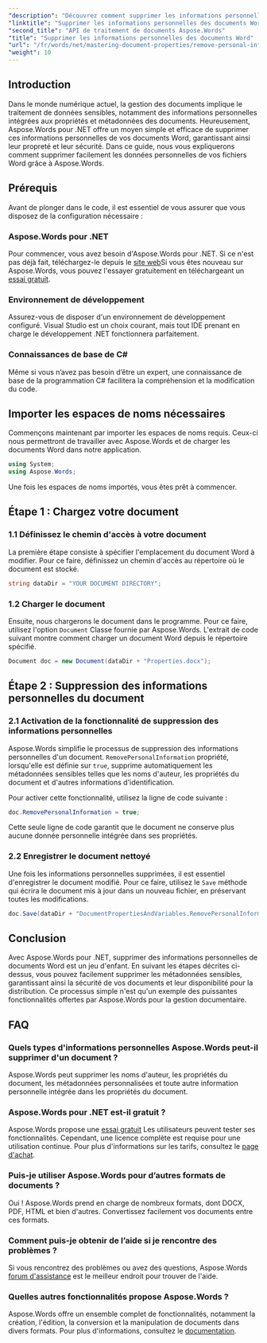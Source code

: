 ```yaml
---
"description": "Découvrez comment supprimer les informations personnelles, y compris les métadonnées et les détails de l'auteur, de vos documents Word à l'aide d'Aspose.Words pour .NET."
"linktitle": "Supprimer les informations personnelles des documents Word"
"second_title": "API de traitement de documents Aspose.Words"
"title": "Supprimer les informations personnelles des documents Word"
"url": "/fr/words/net/mastering-document-properties/remove-personal-information-word-document/"
"weight": 10
---
```


## Introduction

Dans le monde numérique actuel, la gestion des documents implique le traitement de données sensibles, notamment des informations personnelles intégrées aux propriétés et métadonnées des documents. Heureusement, Aspose.Words pour .NET offre un moyen simple et efficace de supprimer ces informations personnelles de vos documents Word, garantissant ainsi leur propreté et leur sécurité. Dans ce guide, nous vous expliquerons comment supprimer facilement les données personnelles de vos fichiers Word grâce à Aspose.Words.

## Prérequis

Avant de plonger dans le code, il est essentiel de vous assurer que vous disposez de la configuration nécessaire :

### Aspose.Words pour .NET

Pour commencer, vous avez besoin d'Aspose.Words pour .NET. Si ce n'est pas déjà fait, téléchargez-le depuis le [site web](https://releases.aspose.com/words/net/)Si vous êtes nouveau sur Aspose.Words, vous pouvez l'essayer gratuitement en téléchargeant un [essai gratuit](https://releases.aspose.com/).

### Environnement de développement

Assurez-vous de disposer d'un environnement de développement configuré. Visual Studio est un choix courant, mais tout IDE prenant en charge le développement .NET fonctionnera parfaitement.

### Connaissances de base de C#

Même si vous n’avez pas besoin d’être un expert, une connaissance de base de la programmation C# facilitera la compréhension et la modification du code.

## Importer les espaces de noms nécessaires

Commençons maintenant par importer les espaces de noms requis. Ceux-ci nous permettront de travailler avec Aspose.Words et de charger les documents Word dans notre application.

```csharp
using System;
using Aspose.Words;
```

Une fois les espaces de noms importés, vous êtes prêt à commencer.

## Étape 1 : Chargez votre document

### 1.1 Définissez le chemin d'accès à votre document

La première étape consiste à spécifier l'emplacement du document Word à modifier. Pour ce faire, définissez un chemin d'accès au répertoire où le document est stocké.

```csharp
string dataDir = "YOUR DOCUMENT DIRECTORY";
```

### 1.2 Charger le document

Ensuite, nous chargerons le document dans le programme. Pour ce faire, utilisez l'option `Document` Classe fournie par Aspose.Words. L'extrait de code suivant montre comment charger un document Word depuis le répertoire spécifié.

```csharp
Document doc = new Document(dataDir + "Properties.docx");
```

## Étape 2 : Suppression des informations personnelles du document

### 2.1 Activation de la fonctionnalité de suppression des informations personnelles

Aspose.Words simplifie le processus de suppression des informations personnelles d'un document. `RemovePersonalInformation` propriété, lorsqu'elle est définie sur `true`, supprime automatiquement les métadonnées sensibles telles que les noms d'auteur, les propriétés du document et d'autres informations d'identification.

Pour activer cette fonctionnalité, utilisez la ligne de code suivante :

```csharp
doc.RemovePersonalInformation = true;
```

Cette seule ligne de code garantit que le document ne conserve plus aucune donnée personnelle intégrée dans ses propriétés.

### 2.2 Enregistrer le document nettoyé

Une fois les informations personnelles supprimées, il est essentiel d'enregistrer le document modifié. Pour ce faire, utilisez le `Save` méthode qui écrira le document mis à jour dans un nouveau fichier, en préservant toutes les modifications.

```csharp
doc.Save(dataDir + "DocumentPropertiesAndVariables.RemovePersonalInformation.docx");
```

## Conclusion

Avec Aspose.Words pour .NET, supprimer des informations personnelles de documents Word est un jeu d'enfant. En suivant les étapes décrites ci-dessus, vous pouvez facilement supprimer les métadonnées sensibles, garantissant ainsi la sécurité de vos documents et leur disponibilité pour la distribution. Ce processus simple n'est qu'un exemple des puissantes fonctionnalités offertes par Aspose.Words pour la gestion documentaire.

## FAQ

### Quels types d'informations personnelles Aspose.Words peut-il supprimer d'un document ?

Aspose.Words peut supprimer les noms d'auteur, les propriétés du document, les métadonnées personnalisées et toute autre information personnelle intégrée dans les propriétés du document.

### Aspose.Words pour .NET est-il gratuit ?

Aspose.Words propose une [essai gratuit](https://releases.aspose.com/) Les utilisateurs peuvent tester ses fonctionnalités. Cependant, une licence complète est requise pour une utilisation continue. Pour plus d'informations sur les tarifs, consultez le [page d'achat](https://purchase.aspose.com/buy).

### Puis-je utiliser Aspose.Words pour d’autres formats de documents ?

Oui ! Aspose.Words prend en charge de nombreux formats, dont DOCX, PDF, HTML et bien d'autres. Convertissez facilement vos documents entre ces formats.

### Comment puis-je obtenir de l’aide si je rencontre des problèmes ?

Si vous rencontrez des problèmes ou avez des questions, Aspose.Words [forum d'assistance](https://forum.aspose.com/c/words/8) est le meilleur endroit pour trouver de l'aide.

### Quelles autres fonctionnalités propose Aspose.Words ?

Aspose.Words offre un ensemble complet de fonctionnalités, notamment la création, l'édition, la conversion et la manipulation de documents dans divers formats. Pour plus d'informations, consultez le [documentation](https://reference.aspose.com/words/net/).